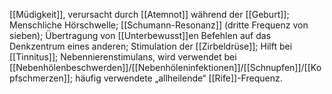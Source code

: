 [[Müdigkeit]], verursacht durch [[Atemnot]] während der [[Geburt]]; Menschliche Hörschwelle; [[Schumann-Resonanz]] (dritte Frequenz von sieben); Übertragung von [[Unterbewusst]]en Befehlen auf das Denkzentrum eines anderen; Stimulation der [[Zirbeldrüse]]; Hilft bei [[Tinnitus]]; Nebennierenstimulans, wird verwendet bei [[Nebenhölenbeschwerden]]/[[Nebenhöleninfektionen]]/[[Schnupfen]]/[[Kopfschmerzen]]; häufig verwendete „allheilende“ [[Rife]]-Frequenz.